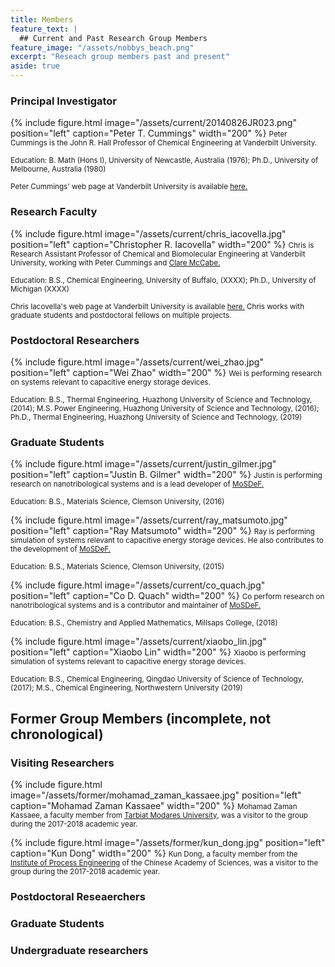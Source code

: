 ```yaml
---
title: Members
feature_text: |
  ## Current and Past Research Group Members
feature_image: "/assets/nobbys_beach.png"
excerpt: "Reseach group members past and present"
aside: true
---
```

### Principal Investigator

{% include figure.html image="/assets/current/20140826JR023.png" position="left" caption="Peter T. Cummings" width="200" %}
<small>Peter Cummings is the John R. Hall Professor of Chemical Engineering at Vanderbilt University.</small>

<small>Education: B. Math (Hons I), University of Newcastle, Australia (1976); Ph.D., University of Melbourne, Australia (1980)</small>

<small>Peter Cummings' web page at Vanderbilt University is available [here.](https://engineering.vanderbilt.edu/bio/peter-cummings "here.")</small>

<small> </small>

### Research Faculty 

{% include figure.html image="/assets/current/chris_iacovella.jpg" position="left" caption="Christopher R. Iacovella" width="200" %}
<small>Chris is Research Assistant Professor of Chemical and Biomolecular Engineering at Vanderbilt University, working with Peter Cummings and [Clare McCabe.](https://engineering.vanderbilt.edu/bio/clare-mccabe "Clare McCabe.")</small>

<small>Education: B.S., Chemical Engineering, University of Buffalo, (XXXX); Ph.D., University of Michigan (XXXX)</small>

<small>Chris Iacovella's web page at Vanderbilt University is available [here.](https://engineering.vanderbilt.edu/bio/christopher-iacovella "here.") Chris works with graduate students and postdoctoral fellows on multiple projects.</small>

<small> </small>

### Postdoctoral Researchers

{% include figure.html image="/assets/current/wei_zhao.jpg" position="left" caption="Wei Zhao" width="200" %}
<small>Wei is performing research on systems relevant to capacitive energy storage devices.</small>

<small>Education: B.S., Thermal Engineering, Huazhong University of Science and Technology, (2014); M.S. Power Engineering, Huazhong University of Science and Technology, (2016); Ph.D., Thermal Engineering, Huazhong University of Science and Technology, (2019) </small>

<small> </small>

### Graduate Students

{% include figure.html image="/assets/current/justin_gilmer.jpg" position="left" caption="Justin B. Gilmer" width="200" %}
<small>Justin is performing research on nanotribological systems and is a lead developer of [MoSDeF.](https://mosdef.org "MoSDeF.")</small>

<small>Education: B.S., Materials Science, Clemson University, (2016) </small>

<small> </small>

<small> </small>

<small> </small>

<small> </small>

<small> </small>

{% include figure.html image="/assets/current/ray_matsumoto.jpg" position="left" caption="Ray Matsumoto" width="200" %}
<small>Ray is performing simulation of systems relevant to capacitive energy storage devices. He also contributes to the development of [MoSDeF.](https://mosdef.org "MoSDeF.")</small>

<small>Education: B.S., Materials Science, Clemson University, (2015) </small>

<small> </small>

<small> </small>

<small> </small>

<small> </small>

<small> </small>

{% include figure.html image="/assets/current/co_quach.jpg" position="left" caption="Co D. Quach" width="200" %}
<small>Co perform research on nanotribological systems and is a contributor and maintainer of [MoSDeF.](https://mosdef.org "MoSDeF.")</small>

<small>Education: B.S., Chemistry and Applied Mathematics, Millsaps College, (2018) </small>

<small> </small>

<small> </small>

<small> </small>

<small> </small>

<small> </small>

{% include figure.html image="/assets/current/xiaobo_lin.jpg" position="left" caption="Xiaobo Lin" width="200" %}
<small>Xiaobo is performing simulation of systems relevant to capacitive energy storage devices.</small>

<small>Education: B.S., Chemical Engineering, Qingdao University of Science of Technology, (2017); M.S., Chemical Engineering, Northwestern University (2019) </small>


## Former Group Members (incomplete, not chronological)
### Visiting Researchers
{% include figure.html image="/assets/former/mohamad_zaman_kassaee.jpg" position="left" caption="Mohamad Zaman Kassaee" width="200" %}
<small>Mohamad Zaman Kassaee, a faculty member from [Tarbiat Modares University](https://en-sci.modares.ac.ir/~kassaeem "Tarbiat Modares University"), was a visitor to the group during the 2017-2018 academic year. </small>

<small> </small>

<small> </small>

<small> </small>

<small> </small>

<small> </small>

<small> </small>

<small> </small>

{% include figure.html image="/assets/former/kun_dong.jpg" position="left" caption="Kun Dong" width="200" %}
<small>Kun Dong, a faculty member from the [Institute of Process Engineering](http://english.ipe.cas.cn "Institute of Process Engineering") of the Chinese Academy of Sciences, was a visitor to the group during the 2017-2018 academic year. </small>

<small> </small>

<small> </small>

<small> </small>

<small> </small>

<small> </small>


### Postdoctoral Reseaerchers

### Graduate Students

### Undergraduate researchers


